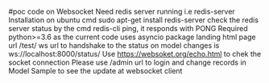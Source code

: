 #poc code on Websocket
Need redis server running i.e redis-server\
Installation on ubuntu cmd sudo apt-get install redis-server
check the redis server status by the cmd redis-cli ping, it responds with PONG
Required python>=3.6 as the current code uses asyncio package
landing html page url /test/
ws url to handshake to the status on model changes is ws://localhost:8000/status/
Use https://websoket.org/echo.html to chek the socket connection 
Please use /admin url to login and change records in Model Sample to see the update at websocket client


